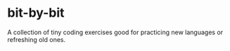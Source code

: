# bit-by-bit
A collection of tiny coding exercises good for practicing new languages or refreshing old ones. 
